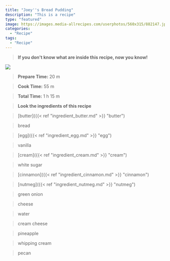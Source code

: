 ```yaml
---
title: "Joey''s Bread Pudding"
description: "This is a recipe"
type: "featured"
image: https://images.media-allrecipes.com/userphotos/560x315/882147.jpg
categories: 
  - "Recipe"
tags: 
  - "Recipe"
---
```



>**If you don't know what are inside this recipe, now you know!**

![](../images/Recipes-Banner.jpg)
> **Prepare Time:** 20 m


> **Cook Time:** 55 m


> **Total Time:** 1 h 15 m

> **Look the ingredients of this recipe**

> [butter]({{< ref "ingredient_butter.md" >}} "butter")

> bread

> [egg]({{< ref "ingredient_egg.md" >}} "egg")

> vanilla

> [cream]({{< ref "ingredient_cream.md" >}} "cream")

> white sugar

> [cinnamon]({{< ref "ingredient_cinnamon.md" >}} "cinnamon")

> [nutmeg]({{< ref "ingredient_nutmeg.md" >}} "nutmeg")

> green onion

> cheese

> water

> cream cheese

> pineapple

> whipping cream

> pecan

